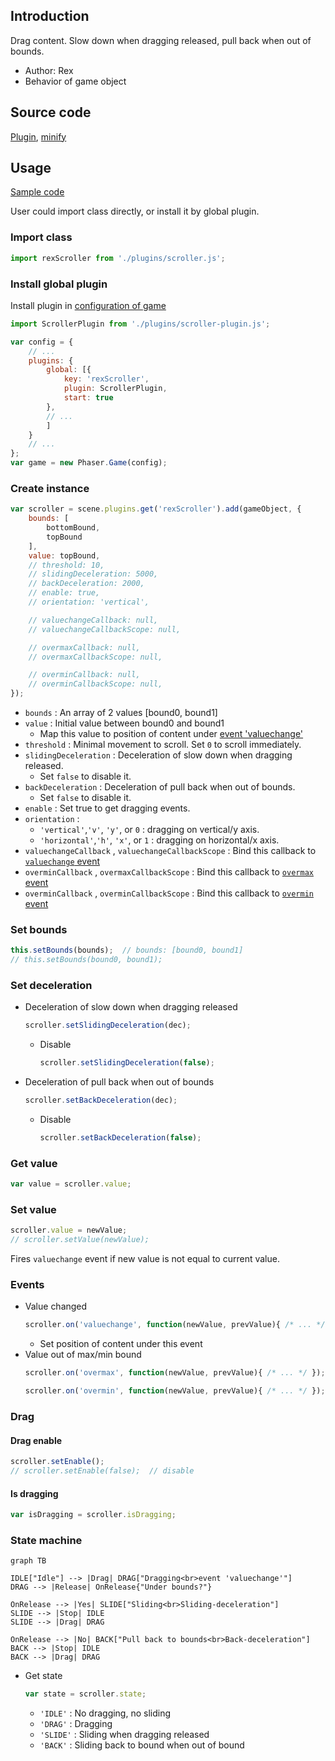 ## Introduction

Drag content. Slow down when dragging released, pull back when out of bounds.

- Author: Rex
- Behavior of game object

## Source code

[Plugin](https://github.com/rexrainbow/phaser3-rex-notes/blob/master/plugins/scroller-plugin.js), [minify](https://github.com/rexrainbow/phaser3-rex-notes/blob/master/plugins/dist/rexscrollerplugin.min.js)

## Usage

[Sample code](https://github.com/rexrainbow/phaser3-rex-notes/tree/master/examples/scroller)

User could import class directly, or install it by global plugin.

### Import class

```javascript
import rexScroller from './plugins/scroller.js';
```

### Install global plugin

Install plugin in [configuration of game](game.md#configuration)

```javascript
import ScrollerPlugin from './plugins/scroller-plugin.js';

var config = {
    // ...
    plugins: {
        global: [{
            key: 'rexScroller',
            plugin: ScrollerPlugin,
            start: true
        },
        // ...
        ]
    }
    // ...
};
var game = new Phaser.Game(config);
```

### Create instance

```javascript
var scroller = scene.plugins.get('rexScroller').add(gameObject, {
    bounds: [
        bottomBound,
        topBound
    ],
    value: topBound,
    // threshold: 10,
    // slidingDeceleration: 5000,
    // backDeceleration: 2000,
    // enable: true,
    // orientation: 'vertical',

    // valuechangeCallback: null,
    // valuechangeCallbackScope: null,

    // overmaxCallback: null,
    // overmaxCallbackScope: null,

    // overminCallback: null,
    // overminCallbackScope: null,
});
```

- `bounds` : An array of 2 values [bound0, bound1]
- `value` : Initial value between bound0 and bound1
    - Map this value to position of content under [event 'valuechange'](scroller.md#events)
- `threshold` : Minimal movement to scroll. Set `0` to scroll immediately.
- `slidingDeceleration` : Deceleration of slow down when dragging released.
    - Set `false` to disable it.
- `backDeceleration` : Deceleration of pull back when out of bounds.
    - Set `false` to disable it.
- `enable` : Set true to get dragging events.
- `orientation` :
    - `'vertical'`,`'v'`, `'y'`, or `0` : dragging on vertical/y axis.
    - `'horizontal'`,`'h'`, `'x'`, or `1` : dragging on horizontal/x axis.
- `valuechangeCallback` , `valuechangeCallbackScope` : Bind this callback to [`valuechange` event](scroller.md#events)
- `overminCallback` , `overmaxCallbackScope` : Bind this callback to [`overmax` event](scroller.md#events)
- `overminCallback` , `overminCallbackScope` : Bind this callback to [`overmin` event](scroller.md#events)

### Set bounds

```javascript
this.setBounds(bounds);  // bounds: [bound0, bound1]
// this.setBounds(bound0, bound1);
```

### Set deceleration

- Deceleration of slow down when dragging released
    ```javascript
    scroller.setSlidingDeceleration(dec);
    ```
    - Disable
        ```javascript
        scroller.setSlidingDeceleration(false);
        ```
- Deceleration of pull back when out of bounds
    ```javascript
    scroller.setBackDeceleration(dec);
    ```
    - Disable
        ```javascript
        scroller.setBackDeceleration(false);
        ```

### Get value

```javascript
var value = scroller.value;
```

### Set value

```javascript
scroller.value = newValue;
// scroller.setValue(newValue);
```

Fires `valuechange` event if new value is not equal to current value.

### Events

- Value changed
    ```javascript
    scroller.on('valuechange', function(newValue, prevValue){ /* ... */ });
    ```
    - Set position of content under this event
- Value out of max/min bound
    ```javascript
    scroller.on('overmax', function(newValue, prevValue){ /* ... */ });
    ```
    ```javascript
    scroller.on('overmin', function(newValue, prevValue){ /* ... */ });
    ```

### Drag

#### Drag enable

```javascript
scroller.setEnable();
// scroller.setEnable(false);  // disable
```

#### Is dragging

```javascript
var isDragging = scroller.isDragging;
```

### State machine

```mermaid
graph TB

IDLE["Idle"] --> |Drag| DRAG["Dragging<br>event 'valuechange'"]
DRAG --> |Release| OnRelease{"Under bounds?"}

OnRelease --> |Yes| SLIDE["Sliding<br>Sliding-deceleration"]
SLIDE --> |Stop| IDLE
SLIDE --> |Drag| DRAG

OnRelease --> |No| BACK["Pull back to bounds<br>Back-deceleration"]
BACK --> |Stop| IDLE
BACK --> |Drag| DRAG
```

- Get state
    ```javascript
    var state = scroller.state;
    ```
    - `'IDLE'` : No dragging, no sliding
    - `'DRAG'` : Dragging
    - `'SLIDE'` : Sliding when dragging released
    - `'BACK'` : Sliding back to bound when out of bound